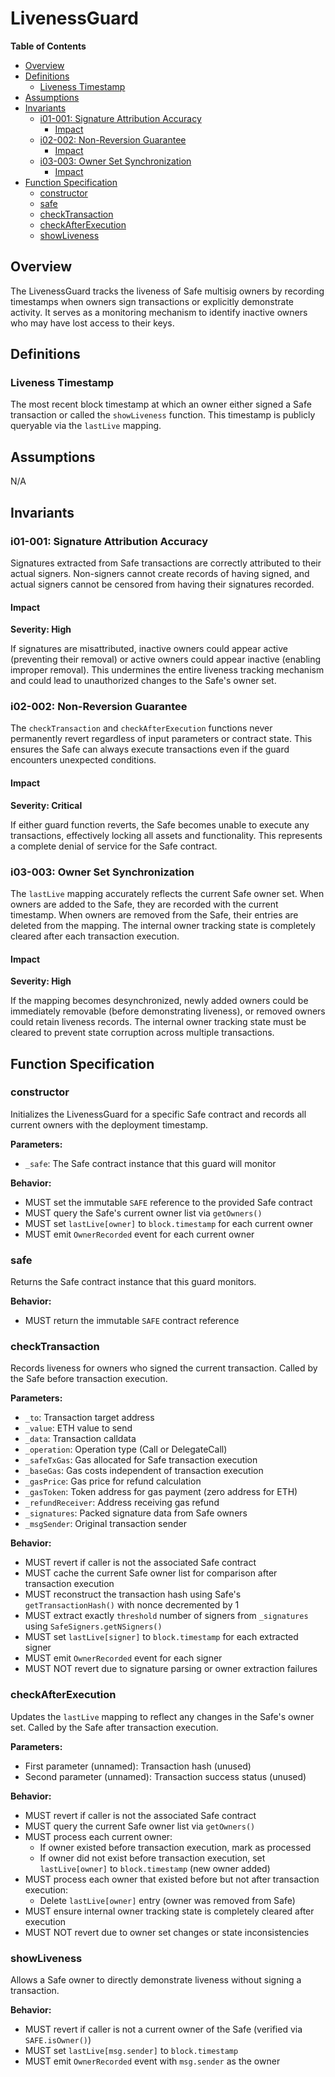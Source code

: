 # LivenessGuard

<!-- START doctoc generated TOC please keep comment here to allow auto update -->
<!-- DON'T EDIT THIS SECTION, INSTEAD RE-RUN doctoc TO UPDATE -->
**Table of Contents**

- [Overview](#overview)
- [Definitions](#definitions)
  - [Liveness Timestamp](#liveness-timestamp)
- [Assumptions](#assumptions)
- [Invariants](#invariants)
  - [i01-001: Signature Attribution Accuracy](#i01-001-signature-attribution-accuracy)
    - [Impact](#impact)
  - [i02-002: Non-Reversion Guarantee](#i02-002-non-reversion-guarantee)
    - [Impact](#impact-1)
  - [i03-003: Owner Set Synchronization](#i03-003-owner-set-synchronization)
    - [Impact](#impact-2)
- [Function Specification](#function-specification)
  - [constructor](#constructor)
  - [safe](#safe)
  - [checkTransaction](#checktransaction)
  - [checkAfterExecution](#checkafterexecution)
  - [showLiveness](#showliveness)

<!-- END doctoc generated TOC please keep comment here to allow auto update -->

## Overview

The LivenessGuard tracks the liveness of Safe multisig owners by recording timestamps when owners sign transactions or
explicitly demonstrate activity. It serves as a monitoring mechanism to identify inactive owners who may have lost
access to their keys.

## Definitions

### Liveness Timestamp

The most recent block timestamp at which an owner either signed a Safe transaction or called the `showLiveness`
function. This timestamp is publicly queryable via the `lastLive` mapping.

## Assumptions

N/A

## Invariants

### i01-001: Signature Attribution Accuracy

Signatures extracted from Safe transactions are correctly attributed to their actual signers. Non-signers cannot
create records of having signed, and actual signers cannot be censored from having their signatures recorded.

#### Impact

**Severity: High**

If signatures are misattributed, inactive owners could appear active (preventing their removal) or active owners
could appear inactive (enabling improper removal). This undermines the entire liveness tracking mechanism and could
lead to unauthorized changes to the Safe's owner set.

### i02-002: Non-Reversion Guarantee

The `checkTransaction` and `checkAfterExecution` functions never permanently revert regardless of input parameters
or contract state. This ensures the Safe can always execute transactions even if the guard encounters unexpected
conditions.

#### Impact

**Severity: Critical**

If either guard function reverts, the Safe becomes unable to execute any transactions, effectively locking all
assets and functionality. This represents a complete denial of service for the Safe contract.

### i03-003: Owner Set Synchronization

The `lastLive` mapping accurately reflects the current Safe owner set. When owners are added to the Safe, they are
recorded with the current timestamp. When owners are removed from the Safe, their entries are deleted from the
mapping. The internal owner tracking state is completely cleared after each transaction execution.

#### Impact

**Severity: High**

If the mapping becomes desynchronized, newly added owners could be immediately removable (before demonstrating
liveness), or removed owners could retain liveness records. The internal owner tracking state must be cleared to
prevent state corruption across multiple transactions.

## Function Specification

### constructor

Initializes the LivenessGuard for a specific Safe contract and records all current owners with the deployment
timestamp.

**Parameters:**

- `_safe`: The Safe contract instance that this guard will monitor

**Behavior:**

- MUST set the immutable `SAFE` reference to the provided Safe contract
- MUST query the Safe's current owner list via `getOwners()`
- MUST set `lastLive[owner]` to `block.timestamp` for each current owner
- MUST emit `OwnerRecorded` event for each current owner

### safe

Returns the Safe contract instance that this guard monitors.

**Behavior:**

- MUST return the immutable `SAFE` contract reference

### checkTransaction

Records liveness for owners who signed the current transaction. Called by the Safe before transaction execution.

**Parameters:**

- `_to`: Transaction target address
- `_value`: ETH value to send
- `_data`: Transaction calldata
- `_operation`: Operation type (Call or DelegateCall)
- `_safeTxGas`: Gas allocated for Safe transaction execution
- `_baseGas`: Gas costs independent of transaction execution
- `_gasPrice`: Gas price for refund calculation
- `_gasToken`: Token address for gas payment (zero address for ETH)
- `_refundReceiver`: Address receiving gas refund
- `_signatures`: Packed signature data from Safe owners
- `_msgSender`: Original transaction sender

**Behavior:**

- MUST revert if caller is not the associated Safe contract
- MUST cache the current Safe owner list for comparison after transaction execution
- MUST reconstruct the transaction hash using Safe's `getTransactionHash()` with nonce decremented by 1
- MUST extract exactly `threshold` number of signers from `_signatures` using `SafeSigners.getNSigners()`
- MUST set `lastLive[signer]` to `block.timestamp` for each extracted signer
- MUST emit `OwnerRecorded` event for each signer
- MUST NOT revert due to signature parsing or owner extraction failures

### checkAfterExecution

Updates the `lastLive` mapping to reflect any changes in the Safe's owner set. Called by the Safe after transaction
execution.

**Parameters:**

- First parameter (unnamed): Transaction hash (unused)
- Second parameter (unnamed): Transaction success status (unused)

**Behavior:**

- MUST revert if caller is not the associated Safe contract
- MUST query the current Safe owner list via `getOwners()`
- MUST process each current owner:
  - If owner existed before transaction execution, mark as processed
  - If owner did not exist before transaction execution, set `lastLive[owner]` to `block.timestamp` (new owner added)
- MUST process each owner that existed before but not after transaction execution:
  - Delete `lastLive[owner]` entry (owner was removed from Safe)
- MUST ensure internal owner tracking state is completely cleared after execution
- MUST NOT revert due to owner set changes or state inconsistencies

### showLiveness

Allows a Safe owner to directly demonstrate liveness without signing a transaction.

**Behavior:**

- MUST revert if caller is not a current owner of the Safe (verified via `SAFE.isOwner()`)
- MUST set `lastLive[msg.sender]` to `block.timestamp`
- MUST emit `OwnerRecorded` event with `msg.sender` as the owner
